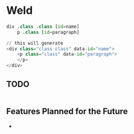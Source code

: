 # Weld



```python
div .class .class [id=name]
	p .class [id=paragraph]

// this will generate
<div class="class class" data-id="name">
	<p class="class" data-id="paragraph">
    </p>
</div>
```



## TODO

```js

```



## Features Planned for the Future

* 
